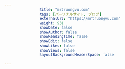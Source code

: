 ---
                title: "mrtruongvu.com"
                tags: [パーソナルサイト, ブログ]
                externalUrl: "https://mrtruongvu.com"
                weight: 931
                showDate: false
                showAuthor: false
                showReadingTime: false
                showEdit: false
                showLikes: false
                showViews: false
                layoutBackgroundHeaderSpace: false
                ---

